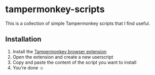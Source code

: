 # tampermonkey-scripts

This is a collection of simple Tampermonkey scripts that I find useful.

## Installation

1. Install the [Tampermonkey browser extension](https://www.tampermonkey.net/)
2. Open the extension and create a new userscript
3. Copy and paste the content of the script you want to install
4. You're done ☺️
